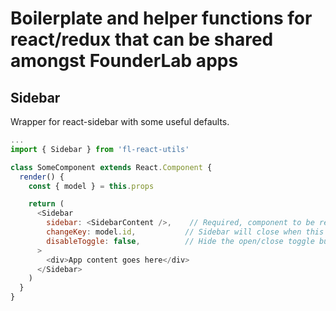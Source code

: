 # Boilerplate and helper functions for react/redux that can be shared amongst FounderLab apps

Sidebar
-------
Wrapper for react-sidebar with some useful defaults.

```javascript
...
import { Sidebar } from 'fl-react-utils'

class SomeComponent extends React.Component {
  render() {
    const { model } = this.props

    return (
      <Sidebar
        sidebar: <SidebarContent />,    // Required, component to be rendered inside the sidebar
        changeKey: model.id,           // Sidebar will close when this key changes (useful for closing on navigation)
        disableToggle: false,          // Hide the open/close toggle button when not in docket mode (< 768px)
      >
        <div>App content goes here</div>
      </Sidebar>
    )
  }
}
```

